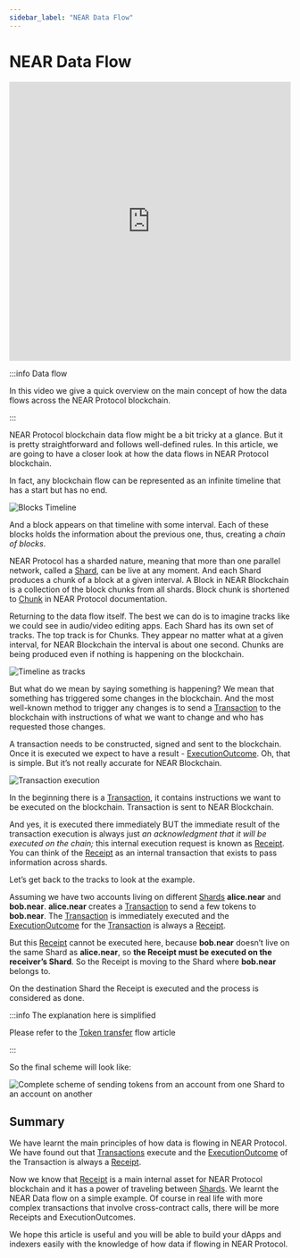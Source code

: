 ```yaml
---
sidebar_label: "NEAR Data Flow"
---
```


# NEAR Data Flow


<iframe
 width="100%"
 height="500"
 src="https://www.youtube.com/embed/VSBJ-A69Km4"
 title="YouTube video player"
 frameborder="0"
 allow="accelerometer; autoplay; clipboard-write; encrypted-media; gyroscope; picture-in-picture"
 allowfullscreen>
</iframe>


:::info Data flow

In this video we give a quick overview on the main concept of how the data flows across the NEAR Protocol blockchain.

:::

NEAR Protocol blockchain data flow might be a bit tricky at a glance. But it is pretty straightforward and follows well-defined rules. In this article, we are going to have a closer look at how the data flows in NEAR Protocol blockchain.

In fact, any blockchain flow can be represented as an infinite timeline that has a start but has no end.


![Blocks Timeline](/docs/flow/01-timeline.png)


And a block appears on that timeline with some interval. Each of these blocks holds the information about the previous one, thus, creating a *chain of blocks*.


NEAR Protocol has a sharded nature, meaning that more than one parallel network, called a [Shard](../../data-infrastructure/lake-data-structures/shard.mdx), can be live at any moment. And each Shard produces a chunk of a block at a given interval. A Block in NEAR Blockchain is a collection of the block chunks from all shards. Block chunk is shortened to [Chunk](../../data-infrastructure/lake-data-structures/chunk.mdx) in NEAR Protocol documentation.

Returning to the data flow itself. The best we can do is to imagine tracks like we could see in audio/video editing apps. Each Shard has its own set of tracks. The top track is for Chunks. They appear no matter what at a given interval, for NEAR Blockchain the interval is about one second. Chunks are being produced even if nothing is happening on the blockchain.

![Timeline as tracks](/docs/flow/02-tracks.png)

But what do we mean by saying something is happening? We mean that something has triggered some changes in the blockchain. And the most well-known method to trigger any changes is to send a [Transaction](../../data-infrastructure/lake-data-structures/transaction.mdx) to the blockchain with instructions of what we want to change and who has requested those changes.

A transaction needs to be constructed, signed and sent to the blockchain. Once it is executed we expect to have a result - [ExecutionOutcome](../../data-infrastructure/lake-data-structures/execution_outcome.mdx). Oh, that is simple. But it’s not really accurate for NEAR Blockchain.

![Transaction execution](/docs/flow/03-tx-outcome-receipt.png)

In the beginning there is a [Transaction](../../data-infrastructure/lake-data-structures/transaction.mdx), it contains instructions we want to be executed on the blockchain. Transaction is sent to NEAR Blockchain.

And yes, it is executed there immediately BUT the immediate result of the transaction execution is always just *an acknowledgment that it will be executed on the chain;* this internal execution request is known as [Receipt](../../data-infrastructure/lake-data-structures/receipt.mdx). You can think of the [Receipt](../../data-infrastructure/lake-data-structures/receipt.mdx) as an internal transaction that exists to pass information across shards.

Let’s get back to the tracks to look at the example.

Assuming we have two accounts living on different [Shards](../../data-infrastructure/lake-data-structures/shard.mdx) **alice.near** and **bob.near**. **alice.near** creates a [Transaction](../../data-infrastructure/lake-data-structures/transaction.mdx) to send a few tokens to **bob.near**. The [Transaction](../../data-infrastructure/lake-data-structures/transaction.mdx) is immediately executed and the [ExecutionOutcome](../../data-infrastructure/lake-data-structures/execution_outcome.mdx) for the [Transaction](../../data-infrastructure/lake-data-structures/transaction.mdx) is always a [Receipt](../../data-infrastructure/lake-data-structures/receipt.mdx).

But this [Receipt](../../data-infrastructure/lake-data-structures/receipt.mdx) cannot be executed here, because **bob.near** doesn’t live on the same Shard as **alice.near**, so **the Receipt must be executed on the receiver’s Shard**. So the Receipt is moving to the Shard where **bob.near** belongs to.

On the destination Shard the Receipt is executed and the process is considered as done.

:::info The explanation here is simplified

Please refer to the [Token transfer](token-transfer-flow.md) flow article

:::

So the final scheme will look like:

![Complete scheme of sending tokens from an account from one Shard to an account on another](/docs/flow/04-send-nears-flow.png)

## Summary

We have learnt the main principles of how data is flowing in NEAR Protocol. We have found out that [Transactions](../../data-infrastructure/lake-data-structures/transaction.mdx) execute and the [ExecutionOutcome](../../data-infrastructure/lake-data-structures/execution_outcome.mdx) of the Transaction is always a [Receipt](../../data-infrastructure/lake-data-structures/receipt.mdx).

Now we know that [Receipt](../../data-infrastructure/lake-data-structures/receipt.mdx) is a main internal asset for NEAR Protocol blockchain and it has a power of traveling between [Shards](../../data-infrastructure/lake-data-structures/shard.mdx). We learnt the NEAR Data flow on a simple example. Of course in real life with more complex transactions that involve cross-contract calls, there will be more Receipts and ExecutionOutcomes.

We hope this article is useful and you will be able to build your dApps and indexers easily with the knowledge of how data if flowing in NEAR Protocol.
